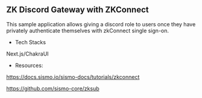 ## ZK Discord Gateway with ZKConnect

This sample application allows giving a discord role to users once they have privately authenticate themselves with zkConnect single sign-on.

- Tech Stacks

Next.js/ChakraUI

- Resources:

https://docs.sismo.io/sismo-docs/tutorials/zkconnect

https://github.com/sismo-core/zksub
